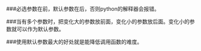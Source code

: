 ###必选参数在前，默认参数在后，否则python的解释器会报错。

###当有多个参数时，把变化大的参数放前面，变化小的参数放后面。变化小的参数就可以作为默认参数。

###使用默认参数最大的好处就是能降低调用函数的难度。

